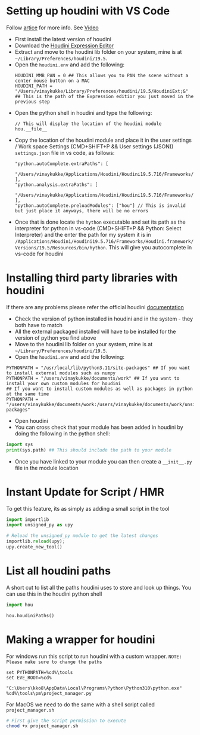 # Setting up houdini with VS Code

Follow [artice](https://jurajtomori.wordpress.com/2018/02/20/houdini-tip-using-hou-module-in-visual-studio-code/) for more info.
See [Video](https://www.youtube.com/watch?v=HldzZ5ikZhc&ab_channel=CGchameleon)

- First install the latest version of houdini
- Download the [Houdini Expression Editor](http://cgtoolbox.com/houdini-expression-editor/)
- Extract and move to the houdini lib folder on your system, mine is at `~/Library/Preferences/houdini/19.5`.
- Open the `houdini.env` and add the following:
  ```
  HOUDINI_MMB_PAN = 0 ## This allows you to PAN the scene without a center mouse button on a MAC
  HOUDINI_PATH = "/Users/vinaykukke/Library/Preferences/houdini/19.5/HoudiniExt;&" ## This is the path of the Expression editior you just moved in the previous step
  ```
- Open the python shell in houdini and type the following:
  ```
  // This will display the location of the houdini module
  hou.__file__
  ```
- Copy the location of the houdini module and place it in the user settings / Work space Settings (CMD+SHIFT+P && User settings (JSON)) `settings.json` file in vs code, as follows:
  ```
  "python.autoComplete.extraPaths": [
    "/Users/vinaykukke/Applications/Houdini/Houdini19.5.716/Frameworks/Houdini.framework/Versions/19.5/Resources/houdini/python3.9libs/hou.py"
  ],
  "python.analysis.extraPaths": [
    "/Users/vinaykukke/Applications/Houdini/Houdini19.5.716/Frameworks/Houdini.framework/Versions/19.5/Resources/houdini/python3.9libs/hou.py"
  ],
  "python.autoComplete.preloadModules": ["hou"] // This is invalid but just place it anyways, there will be no errors
  ```
- Once that is done locate the `hython` executable and set its path as the interpreter for python in vs-code (CMD+SHIFT+P && Python: Select Interpreter) and the enter the path for my system it is in `/Applications/Houdini/Houdini19.5.716/Frameworks/Houdini.framework/Versions/19.5/Resources/bin/hython`. This will give you autocomplete in vs-code for houdini

# Installing third party libraries with houdini

If there are any problems please refer the official houdini [documentation](https://www.sidefx.com/docs/houdini/hom/locations.html#disk)

- Check the version of python installed in houdini and in the system - they both have to match
- All the external packaged installed will have to be installed for the version of python you find above
- Move to the houdini lib folder on your system, mine is at `~/Library/Preferences/houdini/19.5`.
- Open the `houdini.env` and add the following:
```
PYTHONPATH = "/usr/local/lib/python3.11/site-packages" ## If you want to install external modules such as numpy
PYTHONPATH = "/users/vinaykukke/documents/work" ## If you want to install your own custom modules for houdini
## If you want to install custom modules as well as packages in python at the same time
PYTHONPATH = "/users/vinaykukke/documents/work:/users/vinaykukke/documents/work/unsigned_py/site-packages"
```
- Open houdini
- You can cross check that your module has been added in houdini by doing the following in the python shell:

```python
import sys
print(sys.path) ## This should include the path to your module
```
- Once you have linked to your module you can then create a `__init__.py` file in the module location

# Instant Update for Script / HMR

To get this feature, its as simply as adding a small script in the tool
```python
import importlib
import unsigned_py as upy

# Reload the unsigned_py module to get the latest changes
importlib.reload(upy);
upy.create_new_tool()
```
# List all houdini paths
A short cut to list all the paths houdini uses to store and look up things. You can use this in the houdini python shell
```python
import hou

hou.houdiniPaths()
```

# Making a wrapper for houdini

For windows run this script to run houdini with a custom wrapper. `NOTE: Please make sure to change the paths`

```batch
set PYTHONPATH=%cd%\tools
set EVE_ROOT=%cd%

"C:\Users\kko8\AppData\Local\Programs\Python\Python310\python.exe" %cd%\tools\pm\project_manager.py
```

For MacOS we need to do the same with a shell script called `project_manager.sh`

```bash
# First give the script permission to execute
chmod +x project_manager.sh
```